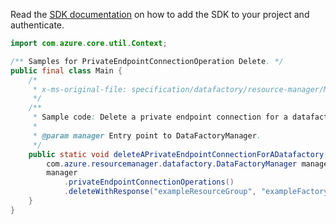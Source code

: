 Read the [SDK documentation](https://github.com/Azure/azure-sdk-for-java/blob/azure-resourcemanager-datafactory_1.0.0-beta.11/sdk/datafactory/azure-resourcemanager-datafactory/README.md) on how to add the SDK to your project and authenticate.

```java
import com.azure.core.util.Context;

/** Samples for PrivateEndpointConnectionOperation Delete. */
public final class Main {
    /*
     * x-ms-original-file: specification/datafactory/resource-manager/Microsoft.DataFactory/stable/2018-06-01/examples/DeletePrivateEndpointConnection.json
     */
    /**
     * Sample code: Delete a private endpoint connection for a datafactory.
     *
     * @param manager Entry point to DataFactoryManager.
     */
    public static void deleteAPrivateEndpointConnectionForADatafactory(
        com.azure.resourcemanager.datafactory.DataFactoryManager manager) {
        manager
            .privateEndpointConnectionOperations()
            .deleteWithResponse("exampleResourceGroup", "exampleFactoryName", "connection", Context.NONE);
    }
}
```
